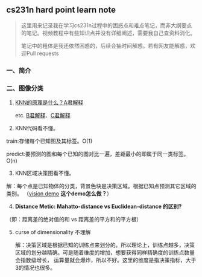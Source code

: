
## cs231n hard point learn note
>这里用来记录我在学习cs231n过程中的困惑点和难点笔记，而非大纲要点的笔记。视频教程中有些知识点并没有详细阐述，需要我自己查资料消化。
>
>笔记中的粗体是我还依然困惑的，后续会抽时间解惑。若有网友能解惑，欢迎Pull requests

### 一、简介
### 二、图像分类
1. [KNN的原理是什么？A君解释](https://blog.csdn.net/jack339083590/article/details/79209165)

    etc. [B君解释](https://www.cnblogs.com/jtianwen2014/p/4249003.html)、[C君解释](https://cuijiahua.com/blog/2017/11/ml_1_knn.html)

2. KNN代码看不懂。

  train:存储每个已知图及其标签。O(1)

  predict:要预测的图和每个已知的图对比一遍，差距最小的即属于同一类标签。O(n)

3. KNN区域决策图看不懂。

  解：每个点是已知物体的分类，背景色块是决策区域。根据已知点预测其它区域的类别。
（[vision demo](http://vision.stanford.edu/teaching/cs231n-demos/knn/) **这个demo怎么做？**）

4. **Distance Metic: Mahatto-distance vs Euclidean-distance 的区别?**

  （即：距离差的绝对值的和 vs 距离差的平方和的平方根）
  
5. curse of dimensionality 不理解

   解：决策区域是根据已知的训练点来划分的。所以理论上，训练点越多，决策区域的划分越精确。可是随着维度的增加，想要获得同样精确度的训练点数量会指数级增长，
   运算量就会爆炸，所以不好。这里的维度是指决策指标，大于3的情况也很多。

